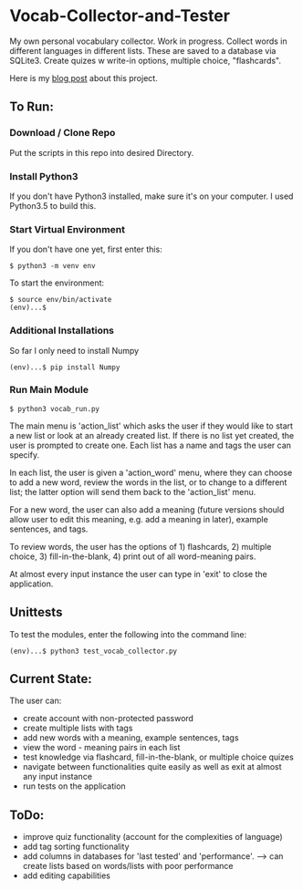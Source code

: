 # Vocab-Collector-and-Tester
My own personal vocabulary collector. Work in progress. Collect words in different languages in different lists. These are saved to a database via SQLite3.  Create quizes w write-in options, multiple choice, "flashcards".

Here is my <a href="https://a-n-rose.github.io/2018/11/05/personal-vocab-app.html">blog post</a> about this project. 

## To Run:

### Download / Clone Repo

Put the scripts in this repo into desired Directory.

### Install Python3

If you don't have Python3 installed, make sure it's on your computer. I used Python3.5 to build this.

### Start Virtual Environment

If you don't have one yet, first enter this:
```
$ python3 -m venv env
```

To start the environment:
```
$ source env/bin/activate
(env)...$
```

### Additional Installations 

So far I only need to install Numpy
```
(env)...$ pip install Numpy
```

### Run Main Module
```
$ python3 vocab_run.py 
```

The main menu is 'action_list' which asks the user if they would like to start a new list or look at an already created list. If there is no list yet created, the user is prompted to create one. Each list has a name and tags the user can specify.

In each list, the user is given a 'action_word' menu, where they can choose to add a new word, review the words in the list, or to change to a different list; the latter option will send them back to the 'action_list' menu.

For a new word, the user can also add a meaning (future versions should allow user to edit this meaning, e.g. add a meaning in later), example sentences, and tags. 

To review words, the user has the options of 1) flashcards, 2) multiple choice, 3) fill-in-the-blank, 4) print out of all word-meaning pairs.

At almost every input instance the user can type in 'exit' to close the application. 

## Unittests

To test the modules, enter the following into the command line:

```
(env)...$ python3 test_vocab_collector.py
```


## Current State:

The user can:
* create account with non-protected password
* create multiple lists with tags
* add new words with a meaning, example sentences, tags
* view the word - meaning pairs in each list
* test knowledge via flashcard, fill-in-the-blank, or multiple choice quizes 
* navigate between functionalities quite easily as well as exit at almost any input instance
* run tests on the application

## ToDo:
* improve quiz functionality (account for the complexities of language)
* add tag sorting functionality
* add columns in databases for 'last tested' and 'performance'. --> can create lists based on words/lists with poor performance
* add editing capabilities

